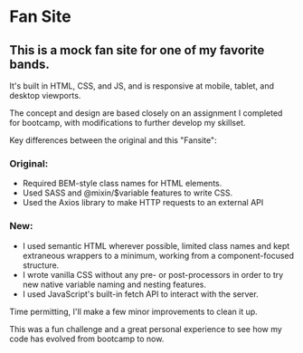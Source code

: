 # Fan Site

## This is a mock fan site for one of my favorite bands.

It's built in HTML, CSS, and JS, and is responsive at mobile, tablet, and desktop viewports.

The concept and design are based closely on an assignment I completed for bootcamp, with modifications to further develop my skillset.

Key differences between the original and this "Fansite":

### Original:
- Required BEM-style class names for HTML elements.
- Used SASS and @mixin/$variable features to write CSS.
- Used the Axios library to make HTTP requests to an external API

### New: 
- I used semantic HTML wherever possible, limited class names and kept extraneous wrappers to a minimum, working from a component-focused structure.
- I wrote vanilla CSS without any pre- or post-processors in order to try new native variable naming and nesting features.
- I used JavaScript's built-in fetch API to interact with the server.

Time permitting, I'll make a few minor improvements to clean it up.

This was a fun challenge and a great personal experience to see how my code has evolved from bootcamp to now.
